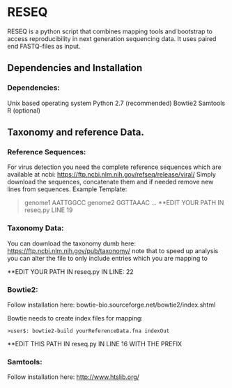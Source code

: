 # RESEQ

RESEQ is a python script that combines mapping tools and bootstrap to access reproducibility in next generation sequencing data. It uses paired end FASTQ-files as input.

## Dependencies and Installation

### Dependencies:
Unix based operating system
Python 2.7 (recommended)
Bowtie2
Samtools
R (optional)

## Taxonomy and reference Data.

### Reference Sequences:
For virus detection you need the complete reference sequences which are available at ncbi:
https://ftp.ncbi.nlm.nih.gov/refseq/release/viral/
Simply download the sequences, concatenate them and if needed remove new lines from sequences.
Example Template:
>genome1
AATTGGCC
>genome2
GGTTAAAC
…
**EDIT YOUR PATH IN reseq.py LINE 19

### Taxonomy Data:
You can download the taxonomy dumb here:
https://ftp.ncbi.nlm.nih.gov/pub/taxonomy/
note that to speed up analysis you can alter the file to only include entries which you are mapping to

**EDIT YOUR PATH IN reseq.py IN LINE: 22


### Bowtie2:
Follow installation here:
bowtie-bio.sourceforge.net/bowtie2/index.shtml

Bowtie needs to create index files for mapping:
```
>user$: bowtie2-build yourReferenceData.fna indexOut
```

**EDIT THIS PATH IN reseq.py IN LINE 16 WITH THE PREFIX

###   Samtools:
Follow installation here:
http://www.htslib.org/

